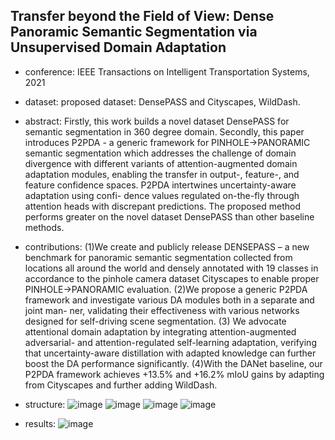 ## Transfer beyond the Field of View: Dense Panoramic Semantic Segmentation via Unsupervised Domain Adaptation

- conference: IEEE Transactions on Intelligent Transportation Systems, 2021

- dataset: proposed dataset: DensePASS and Cityscapes, WildDash.

- abstract: Firstly, this work builds a novel dataset DensePASS for semantic segmentation in 360 degree domain. Secondly, this paper introduces P2PDA - a generic framework for PINHOLE→PANORAMIC semantic segmentation which addresses the challenge of domain divergence with different variants of attention-augmented domain adaptation modules, enabling the transfer in output-, feature-, and feature confidence spaces. P2PDA intertwines uncertainty-aware adaptation using confi- dence values regulated on-the-fly through attention heads with discrepant predictions. The proposed method performs greater on the novel dataset DensePASS than other baseline methods.

- contributions: 
(1)We create and publicly release DENSEPASS – a new benchmark for panoramic semantic segmentation collected from locations all around the world and densely annotated with 19 classes in accordance to the pinhole camera dataset Cityscapes to enable proper PINHOLE→PANORAMIC evaluation.
(2)We propose a generic P2PDA framework and investigate various DA modules both in a separate and joint man- ner, validating their effectiveness with various networks designed for self-driving scene segmentation.
(3) We advocate attentional domain adaptation by integrating attention-augmented adversarial- and attention-regulated self-learning adaptation, verifying that uncertainty-aware distillation with adapted knowledge can further boost the DA performance significantly.
(4)With the DANet baseline, our P2PDA framework achieves +13.5% and +16.2% mIoU gains by adapting from Cityscapes and further adding WildDash.

- structure:
![image](https://github.com/VLISLAB/360-DL-Survey/blob/main/Images/semantic%20Segmentation/P2PDA_framework.png)
![image](https://github.com/VLISLAB/360-DL-Survey/blob/main/Images/semantic%20Segmentation/P2PDA_RCDAM.png)
![image](https://github.com/VLISLAB/360-DL-Survey/blob/main/Images/semantic%20Segmentation/P2PDA_SDAM.png)
![image](https://github.com/VLISLAB/360-DL-Survey/blob/main/Images/semantic%20Segmentation/P2PDA_ADAM.png)

- results:
![image](https://github.com/VLISLAB/360-DL-Survey/blob/main/Images/semantic%20Segmentation/P2PDA_result.png)
